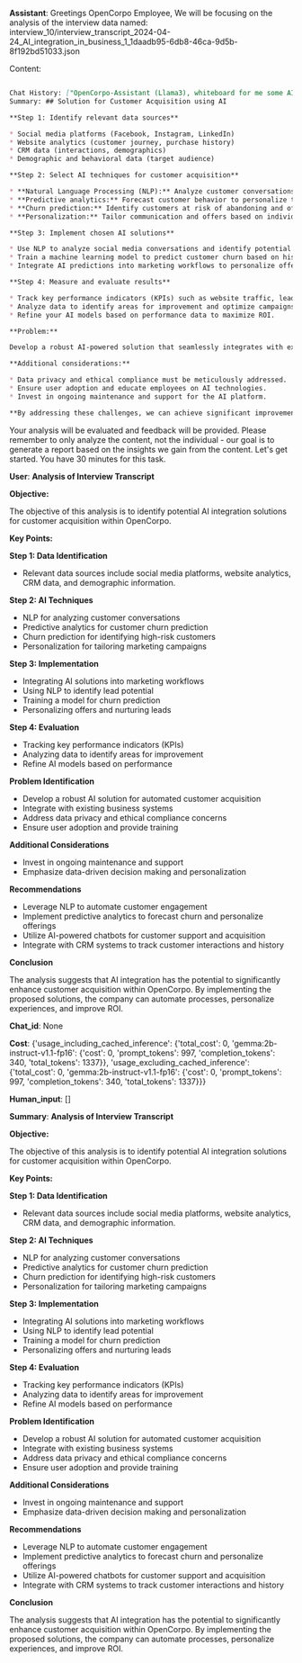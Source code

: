 **Assistant**: Greetings OpenCorpo Employee, We will be focusing on the analysis of the interview data named: interview_10/interview_transcript_2024-04-24_AI_integration_in_business_1_1daadb95-6db8-46ca-9d5b-8f192bd51033.json 


 Content: 

 ```md

 Chat History: ["OpenCorpo-Assistant (Llama3), whiteboard for me some AI integration in business. Propose a solution for customer acquisition. I will evaluate your answers and give my feedback, then propose a problem to you. You will answer and I will evaluate. Let's now begin. You have 30 minutes.", '## Solution for Customer Acquisition using AI\n\n**Step 1: Identify relevant data sources**\n\n* Social media platforms (Facebook, Instagram, LinkedIn)\n* Website analytics (customer journey, purchase history)\n* CRM data (interactions, demographics)\n* Demographic and behavioral data (target audience)\n\n**Step 2: Select AI techniques for customer acquisition**\n\n* **Natural Language Processing (NLP):** Analyze customer conversations to identify pain points and preferences.\n* **Predictive analytics:** Forecast customer behavior to personalize targeted campaigns.\n* **Churn prediction:** Identify customers at risk of abandoning and offer retention strategies.\n* **Personalization:** Tailor communication and offers based on individual customer profiles.\n\n**Step 3: Implement chosen AI solutions**\n\n* Use NLP to analyze social media conversations and identify potential leads.\n* Train a machine learning model to predict customer churn based on historical data.\n* Integrate AI predictions into marketing workflows to personalize offers and nurture leads.\n\n**Step 4: Measure and evaluate results**\n\n* Track key performance indicators (KPIs) such as website traffic, lead conversion rates, and customer satisfaction.\n* Analyze data to identify areas for improvement and optimize campaigns.\n* Refine your AI models based on performance data to maximize ROI.\n\n**Problem:**\n\nDevelop a robust AI-powered solution that seamlessly integrates with existing business systems to automate and optimize the entire customer acquisition process. This includes data integration, model training, and continuous performance monitoring. \n\n**Additional considerations:**\n\n* Data privacy and ethical compliance must be meticulously addressed.\n* Ensure user adoption and educate employees on AI technologies.\n* Invest in ongoing maintenance and support for the AI platform.\n\n**By addressing these challenges, we can achieve significant improvements in customer acquisition and maximize ROI for any business.**'] 
 Summary: ## Solution for Customer Acquisition using AI

**Step 1: Identify relevant data sources**

* Social media platforms (Facebook, Instagram, LinkedIn)
* Website analytics (customer journey, purchase history)
* CRM data (interactions, demographics)
* Demographic and behavioral data (target audience)

**Step 2: Select AI techniques for customer acquisition**

* **Natural Language Processing (NLP):** Analyze customer conversations to identify pain points and preferences.
* **Predictive analytics:** Forecast customer behavior to personalize targeted campaigns.
* **Churn prediction:** Identify customers at risk of abandoning and offer retention strategies.
* **Personalization:** Tailor communication and offers based on individual customer profiles.

**Step 3: Implement chosen AI solutions**

* Use NLP to analyze social media conversations and identify potential leads.
* Train a machine learning model to predict customer churn based on historical data.
* Integrate AI predictions into marketing workflows to personalize offers and nurture leads.

**Step 4: Measure and evaluate results**

* Track key performance indicators (KPIs) such as website traffic, lead conversion rates, and customer satisfaction.
* Analyze data to identify areas for improvement and optimize campaigns.
* Refine your AI models based on performance data to maximize ROI.

**Problem:**

Develop a robust AI-powered solution that seamlessly integrates with existing business systems to automate and optimize the entire customer acquisition process. This includes data integration, model training, and continuous performance monitoring. 

**Additional considerations:**

* Data privacy and ethical compliance must be meticulously addressed.
* Ensure user adoption and educate employees on AI technologies.
* Invest in ongoing maintenance and support for the AI platform.

**By addressing these challenges, we can achieve significant improvements in customer acquisition and maximize ROI for any business.** 
``` 


 Your analysis will be evaluated and feedback will be provided. Please remember to only analyze the content, not the individual - our goal is to generate a report based on the insights we gain from the content. Let's get started. You have 30 minutes for this task.

**User**: **Analysis of Interview Transcript**

**Objective:**

The objective of this analysis is to identify potential AI integration solutions for customer acquisition within OpenCorpo.

**Key Points:**

**Step 1: Data Identification**

- Relevant data sources include social media platforms, website analytics, CRM data, and demographic information.

**Step 2: AI Techniques**

- NLP for analyzing customer conversations
- Predictive analytics for customer churn prediction
- Churn prediction for identifying high-risk customers
- Personalization for tailoring marketing campaigns

**Step 3: Implementation**

- Integrating AI solutions into marketing workflows
- Using NLP to identify lead potential
- Training a model for churn prediction
- Personalizing offers and nurturing leads

**Step 4: Evaluation**

- Tracking key performance indicators (KPIs)
- Analyzing data to identify areas for improvement
- Refine AI models based on performance

**Problem Identification**

- Develop a robust AI solution for automated customer acquisition
- Integrate with existing business systems
- Address data privacy and ethical compliance concerns
- Ensure user adoption and provide training

**Additional Considerations**

- Invest in ongoing maintenance and support
- Emphasize data-driven decision making and personalization

**Recommendations**

- Leverage NLP to automate customer engagement
- Implement predictive analytics to forecast churn and personalize offerings
- Utilize AI-powered chatbots for customer support and acquisition
- Integrate with CRM systems to track customer interactions and history

**Conclusion**

The analysis suggests that AI integration has the potential to significantly enhance customer acquisition within OpenCorpo. By implementing the proposed solutions, the company can automate processes, personalize experiences, and improve ROI.

**Chat_id**: None

**Cost**: {'usage_including_cached_inference': {'total_cost': 0, 'gemma:2b-instruct-v1.1-fp16': {'cost': 0, 'prompt_tokens': 997, 'completion_tokens': 340, 'total_tokens': 1337}}, 'usage_excluding_cached_inference': {'total_cost': 0, 'gemma:2b-instruct-v1.1-fp16': {'cost': 0, 'prompt_tokens': 997, 'completion_tokens': 340, 'total_tokens': 1337}}}

**Human_input**: []

**Summary**: **Analysis of Interview Transcript**

**Objective:**

The objective of this analysis is to identify potential AI integration solutions for customer acquisition within OpenCorpo.

**Key Points:**

**Step 1: Data Identification**

- Relevant data sources include social media platforms, website analytics, CRM data, and demographic information.

**Step 2: AI Techniques**

- NLP for analyzing customer conversations
- Predictive analytics for customer churn prediction
- Churn prediction for identifying high-risk customers
- Personalization for tailoring marketing campaigns

**Step 3: Implementation**

- Integrating AI solutions into marketing workflows
- Using NLP to identify lead potential
- Training a model for churn prediction
- Personalizing offers and nurturing leads

**Step 4: Evaluation**

- Tracking key performance indicators (KPIs)
- Analyzing data to identify areas for improvement
- Refine AI models based on performance

**Problem Identification**

- Develop a robust AI solution for automated customer acquisition
- Integrate with existing business systems
- Address data privacy and ethical compliance concerns
- Ensure user adoption and provide training

**Additional Considerations**

- Invest in ongoing maintenance and support
- Emphasize data-driven decision making and personalization

**Recommendations**

- Leverage NLP to automate customer engagement
- Implement predictive analytics to forecast churn and personalize offerings
- Utilize AI-powered chatbots for customer support and acquisition
- Integrate with CRM systems to track customer interactions and history

**Conclusion**

The analysis suggests that AI integration has the potential to significantly enhance customer acquisition within OpenCorpo. By implementing the proposed solutions, the company can automate processes, personalize experiences, and improve ROI.

